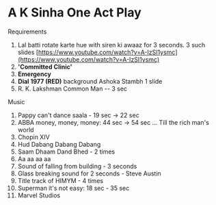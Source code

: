# A K Sinha One Act Play

Requirements

1. Lal batti rotate karte hue with siren ki awaaz for 3 seconds. 3 such slides [https://www.youtube.com/watch?v=A-IzSI1ysmc](https://www.youtube.com/watch?v=A-IzSI1ysmc)
2. **'Committed Clinic'**
1. **Emergency** 
2. **Dial 1977 (RED)** background Ashoka Stambh 1 slide
4. R. K. Lakshman Common Man -- 3 sec

  

Music

1. Pappy can't dance saala - 19 sec -> 22 sec
2. ABBA money, money, money: 44 sec -> 54 sec ... Till the rich man's world
3. Chopin XIV 
4. Hud Dabang Dabang Dabang
5. Saam Dhaam Dand Bhed - 2 times
6. Aa aa aa aa 
7. Sound of falling from building - 3 seconds
8. Glass breaking sound for 2 seconds - Steve Austin
9. Title track of HIMYM - 4 times
10. Superman it's not easy: 18 sec - 35 sec
11. Marvel Studios